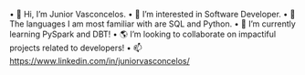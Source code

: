 • 👋 Hi, I’m Junior Vasconcelos.
• 👀 I’m interested in Software Developer.
• 🐍 The languages I am most familiar with are SQL and Python.
• 🌱 I’m currently learning PySpark and DBT!
• 🌎 I’m looking to collaborate on impactiful projects related to developers!
• 📫 https://www.linkedin.com/in/juniorvasconcelos/
